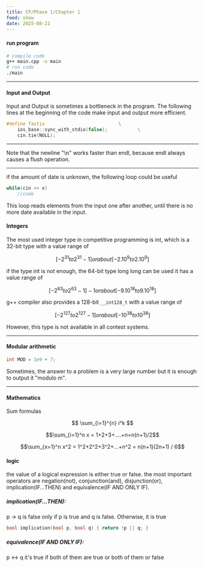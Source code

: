 ```yaml
---
title: CP/Phase 1/Chapter 1
feed: show
date: 2025-08-21
---
```


#### run program
```bash
# compile code
g++ main.cpp -o main
# run code
./main
```

---

#### Input and Output
Input and Output is sometimes a bottleneck in the program. The following
lines at the beginning of the code make input and output more efficient.
```cpp
#define fastio                           \
	ios_base::sync_with_stdio(false);           \
	cin.tie(NULL);
```

---

Note that the newline "\n" works faster than endl, because endl always
causes a flush operation.

---

if the amount of date is unknown, the following loop could be useful
```cpp
while(cin >> x)
	//code
```
This loop reads elements from the input one after another, until there is no more date available in the input.
#### Integers
The most used integer type in competitive programming is int, which is a 32-bit
type with a value range of

$$[-2^{31} to 2^{31}-1]or about[-2.10^9 to 2.10^9]$$

if the type int is not enough, the 64-bit type long long can be used it has a
value range of

$$[-2^{63} to 2^{63} - 1] -1 or about [-9.10^{18} to 9.10^{18}]$$

g++ compiler also provides a 128-bit `__int128_t`
with a value range of

$$[-2^{127} to 2^{127} - 1] or about [-10^{38} to 10^{38}]$$

However, this type is not available in all contest systems.

---
#### Modular arithmetic
```cpp
int MOD = 1e9 + 7;
```
Sometimes, the answer to a problem is a very large number but it is enough to output it "modulo m".

---

#### Mathematics
Sum formulas


$$ \sum_{i=1}^{n} i^k $$


$$\sum_{i=1}^n x = 1+2+3+....+n=n(n+1)/2$$


$$\sum_{x=1}^n x^2 = 1^2+2^2+3^2+...+n^2 = n(n+1)(2n+1) / 6$$


#### logic
the value of a logical expression is either true or false. the most important operators are
negation(not), conjunction(and), disjunction(or), implication(IF...THEN) and equivalence(IF AND ONLY IF).
##### implication(IF...THEN):
p -> q
is false only if p is true and q is false. Otherwise, it is true
```cpp
bool implication(bool p, bool q) { return !p || q; }
```
##### equivalence(IF AND ONLY IF):
p <-> q
it's true if both of them are true or both of them or false
